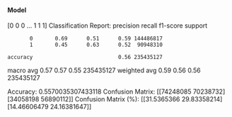 #### Model
[0 0 0 ... 1 1 1]
Classification Report:
              precision    recall  f1-score   support

           0       0.69      0.51      0.59 144486817
           1       0.45      0.63      0.52  90948310

    accuracy                           0.56 235435127
   macro avg       0.57      0.57      0.55 235435127
weighted avg       0.59      0.56      0.56 235435127

Accuracy: 0.5570035307433118
Confusion Matrix:
[[74248085 70238732]
 [34058198 56890112]]
Confusion Matrix (%):
[[31.5365366  29.83358214]
 [14.46606479 24.16381647]]
